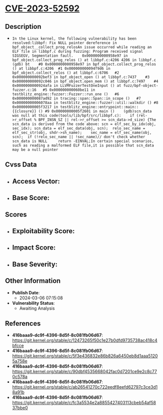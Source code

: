 
# [CVE-2023-52592](https://cve.mitre.org/cgi-bin/cvename.cgi?name=CVE-2023-52592)

## Description

- `In the Linux kernel, the following vulnerability has been resolved:libbpf: Fix NULL pointer dereference in bpf_object__collect_prog_relosAn issue occurred while reading an ELF file in libbpf.c during fuzzing:	Program received signal SIGSEGV, Segmentation fault.	0x0000000000958e97 in bpf_object.collect_prog_relos () at libbpf.c:4206	4206 in libbpf.c	(gdb) bt	#0 0x0000000000958e97 in bpf_object.collect_prog_relos () at libbpf.c:4206	#1 0x000000000094f9d6 in bpf_object.collect_relos () at libbpf.c:6706	#2 0x000000000092bef3 in bpf_object_open () at libbpf.c:7437	#3 0x000000000092c046 in bpf_object.open_mem () at libbpf.c:7497	#4 0x0000000000924afa in LLVMFuzzerTestOneInput () at fuzz/bpf-object-fuzzer.c:16	#5 0x000000000060be11 in testblitz_engine::fuzzer::Fuzzer::run_one ()	#6 0x000000000087ad92 in tracing::span::Span::in_scope ()	#7 0x00000000006078aa in testblitz_engine::fuzzer::util::walkdir ()	#8 0x00000000005f3217 in testblitz_engine::entrypoint::main::{{closure}} ()	#9 0x00000000005f2601 in main ()	(gdb)scn_data was null at this code(tools/lib/bpf/src/libbpf.c):	if (rel->r_offset % BPF_INSN_SZ || rel->r_offset >= scn_data->d_size) {The scn_data is derived from the code above:	scn = elf_sec_by_idx(obj, sec_idx);	scn_data = elf_sec_data(obj, scn);	relo_sec_name = elf_sec_str(obj, shdr->sh_name);	sec_name = elf_sec_name(obj, scn);	if (!relo_sec_name || !sec_name)// don't check whether scn_data is NULL		return -EINVAL;In certain special scenarios, such as reading a malformed ELF file,it is possible that scn_data may be a null pointer`

## Cvss Data

- **Access Vector**:
  - 
- **Base Score**:
  - 

## Scores

- **Exploitability Score**:
  - 
- **Impact Score**:
  - 
- **Base Severity**:
  - 

## Other Information

- **Publish Date**:
  - 2024-03-06 07:15:08
- **Vulnerability Status**:
  - Awaiting Analysis

## References

- **416baaa9-dc9f-4396-8d5f-8c081fb06d67**: https://git.kernel.org/stable/c/12473265f50c1e27b0dfd9735738ac418c4bfcce
- **416baaa9-dc9f-4396-8d5f-8c081fb06d67**: https://git.kernel.org/stable/c/5f3e436832e86b826a6450eb8d1aaa51205a758e
- **416baaa9-dc9f-4396-8d5f-8c081fb06d67**: https://git.kernel.org/stable/c/90dbf4535668042fac0d7201ce9e2c8c770c578a
- **416baaa9-dc9f-4396-8d5f-8c081fb06d67**: https://git.kernel.org/stable/c/ab26541270c722eedf8eefd62797c3ce3d18a91b
- **416baaa9-dc9f-4396-8d5f-8c081fb06d67**: https://git.kernel.org/stable/c/fc3a5534e2a8855427403113cbeb54af5837bbe0
